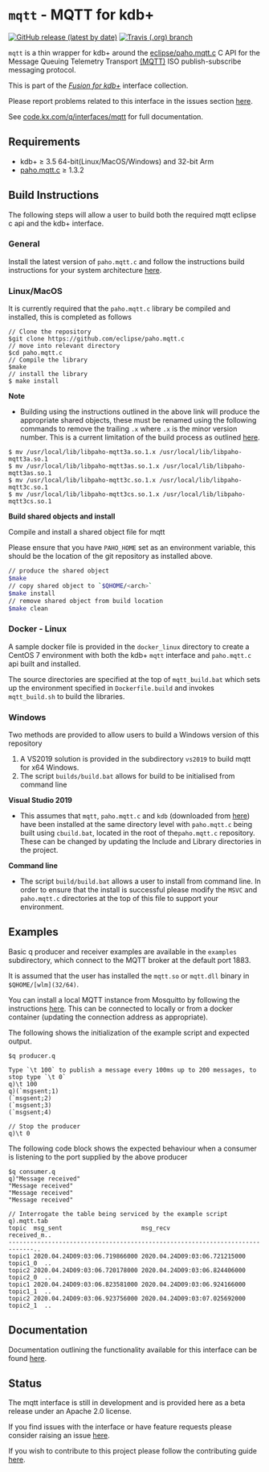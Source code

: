 # `mqtt` - MQTT for kdb+

[![GitHub release (latest by date)](https://img.shields.io/github/v/release/kxsystems/mqtt)](https://github.com/kxsystems/mqtt/releases) [![Travis (.org) branch](https://img.shields.io/travis/kxsystems/mqtt/master?label=travis%20build)](https://travis-ci.org/kxsystems/mqtt/branches)

`mqtt` is a thin wrapper for kdb+ around the [eclipse/paho.mqtt.c](https://github.com/eclipse/paho.mqtt.c) C API for the Message Queuing Telemetry Transport [(MQTT)](http://mqtt.org/) ISO publish-subscribe messaging protocol.

This is part of the [_Fusion for kdb+_](http://code.kx.com/q/interfaces/fusion/) interface collection.

Please report problems related to this interface in the issues section [here](https://github.com/KxSystems/mqtt/issues).

See [code.kx.com/q/interfaces/mqtt](https://code.kx.com/q/interfaces/mqtt) for full documentation.

## Requirements

- kdb+ ≥ 3.5 64-bit(Linux/MacOS/Windows) and 32-bit Arm
- [paho.mqtt.c](https://github.com/eclipse/paho.mqtt.c) ≥ 1.3.2 


## Build Instructions

The following steps will allow a user to build both the required mqtt eclipse c api and the kdb+ interface.

### General

Install the latest version of `paho.mqtt.c` and follow the instructions build instructions for your system architecture [here](https://github.com/eclipse/paho.mqtt.c#build-instructions-for-gnu-make).

### Linux/MacOS

It is currently required that the `paho.mqtt.c` library be compiled and installed, this is completed as follows

```
// Clone the repository
$git clone https://github.com/eclipse/paho.mqtt.c
// move into relevant directory
$cd paho.mqtt.c
// Compile the library
$make
// install the library
$ make install
```

**Note**

*  Building using the instructions outlined in the above link will produce the appropriate shared objects, these must be renamed using the following commands to remove the trailing `.x` where `.x` is the minor version number. This is a current limitation of the build process as outlined [here](https://github.com/eclipse/paho.mqtt.cpp/issues/150#issuecomment-383336429).

```
$ mv /usr/local/lib/libpaho-mqtt3a.so.1.x /usr/local/lib/libpaho-mqtt3a.so.1
$ mv /usr/local/lib/libpaho-mqtt3as.so.1.x /usr/local/lib/libpaho-mqtt3as.so.1
$ mv /usr/local/lib/libpaho-mqtt3c.so.1.x /usr/local/lib/libpaho-mqtt3c.so.1
$ mv /usr/local/lib/libpaho-mqtt3cs.so.1.x /usr/local/lib/libpaho-mqtt3cs.so.1
```

**Build shared objects and install**

Compile and install a shared object file for mqtt

Please ensure that you have `PAHO_HOME` set as an environment variable, this should be the location of the git repository as installed above.

```bash
// produce the shared object
$make
// copy shared object to `$QHOME/<arch>`
$make install
// remove shared object from build location
$make clean
```

### Docker - Linux

A sample docker file is provided in the `docker_linux` directory to create a CentOS 7 environment with both the kdb+ `mqtt` interface and `paho.mqtt.c` api built and installed.

The source directories are specified at the top of `mqtt_build.bat` which sets up the environment specified in `Dockerfile.build` and invokes `mqtt_build.sh` to build the libraries.

### Windows

Two methods are provided to allow users to build a Windows version of this repository

1. A VS2019 solution is provided in the subdirectory `vs2019` to build mqtt for x64 Windows.
2. The script `builds/build.bat` allows for build to be initialised from command line

**Visual Studio 2019**

- This assumes that `mqtt`, `paho.mqtt.c` and `kdb` (downloaded from [here](https://github.com/kxsystems/kdb)) have been installed at the same directory level with `paho.mqtt.c` being built using `cbuild.bat`, located in the root of the`paho.mqtt.c` repository.  These can be changed by updating the Include and Library directories in the project.

**Command line**

- The script `build/build.bat` allows a user to install from command line. In order to ensure that the install is successful please modify the `MSVC` and `paho.mqtt.c` directories at the top of this file to support your environment.

## Examples

Basic q producer and receiver examples are available in the `examples` subdirectory, which connect to the MQTT broker at the default port 1883.

It is assumed that the user has installed the `mqtt.so` or `mqtt.dll` binary in `$QHOME/[wlm](32/64)`.

You can install a local MQTT instance from Mosquitto by following the instructions [here](https://mosquitto.org/download/). This can be connected to locally or from a docker container (updating the connection address as appropriate).

The following shows the initialization of the example script and expected output.

```
$q producer.q

Type `\t 100` to publish a message every 100ms up to 200 messages, to stop type `\t 0`
q)\t 100
q)(`msgsent;1)
(`msgsent;2)
(`msgsent;3)
(`msgsent;4)

// Stop the producer
q)\t 0
```

The following code block shows the expected behaviour when a consumer is listening to the port supplied by the above producer

```
$q consumer.q
q)"Message received"
"Message received"
"Message received"
"Message received"

// Interrogate the table being serviced by the example script
q).mqtt.tab
topic  msg_sent                      msg_recv                      received_m..
-----------------------------------------------------------------------------..
topic1 2020.04.24D09:03:06.719866000 2020.04.24D09:03:06.721215000 topic1_0  ..
topic2 2020.04.24D09:03:06.720178000 2020.04.24D09:03:06.824406000 topic2_0  ..
topic1 2020.04.24D09:03:06.823581000 2020.04.24D09:03:06.924166000 topic1_1  ..
topic2 2020.04.24D09:03:06.923756000 2020.04.24D09:03:07.025692000 topic2_1  ..
```

## Documentation

Documentation outlining the functionality available for this interface can be found [here](http://code.kx.com/v2/interfaces/mqtt/).

## Status

The mqtt interface is still in development and is provided here as a beta release under an Apache 2.0 license.

If you find issues with the interface or have feature requests please consider raising an issue [here](https://github.com/KxSystems/mqtt/issues).

If you wish to contribute to this project please follow the contributing guide [here](CONTRIBUTING.md).
